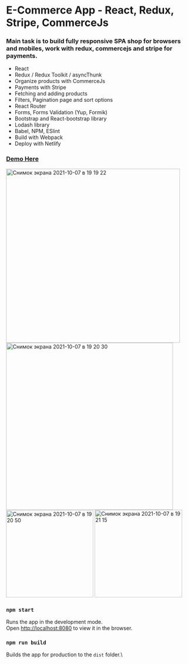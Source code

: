 # E-Commerce App - React, Redux, Stripe, CommerceJs

### Main task is to build fully responsive SPA shop for browsers and mobiles, work with redux, commercejs and stripe for payments.

* React
* Redux / Redux Toolkit / asyncThunk
* Organize products with CommerceJs
* Payments with Stripe
* Fetching and adding products
* Filters, Pagination page and sort options
* React Router
* Forms, Forms Validation (Yup, Formik)
* Bootstrap and React-bootstrap library
* Lodash library
* Babel, NPM, ESlint
* Build with Webpack
* Deploy with Netlify


### [Demo Here](https://synthmaster.netlify.app/)

<img width="473" alt="Снимок экрана 2021-10-07 в 19 19 22" src="https://user-images.githubusercontent.com/53577903/136424756-88570373-e9ed-4d17-8cd5-6b5148fb60c1.png">
<img width="454" alt="Снимок экрана 2021-10-07 в 19 20 30" src="https://user-images.githubusercontent.com/53577903/136424870-3ec59769-39b3-42f4-932b-c1c8f3f57826.png">
<img width="237" alt="Снимок экрана 2021-10-07 в 19 20 50" src="https://user-images.githubusercontent.com/53577903/136424803-d5f1c31e-ba05-4e48-862f-26268522e433.png">
<img width="238" alt="Снимок экрана 2021-10-07 в 19 21 15" src="https://user-images.githubusercontent.com/53577903/136424938-3afca0e4-b34d-4d1e-89b9-f0efed24fc41.png">




### `npm start`

Runs the app in the development mode.\
Open [http://localhost:8080](http://localhost:8080) to view it in the browser.

### `npm run build`

Builds the app for production to the `dist` folder.\
